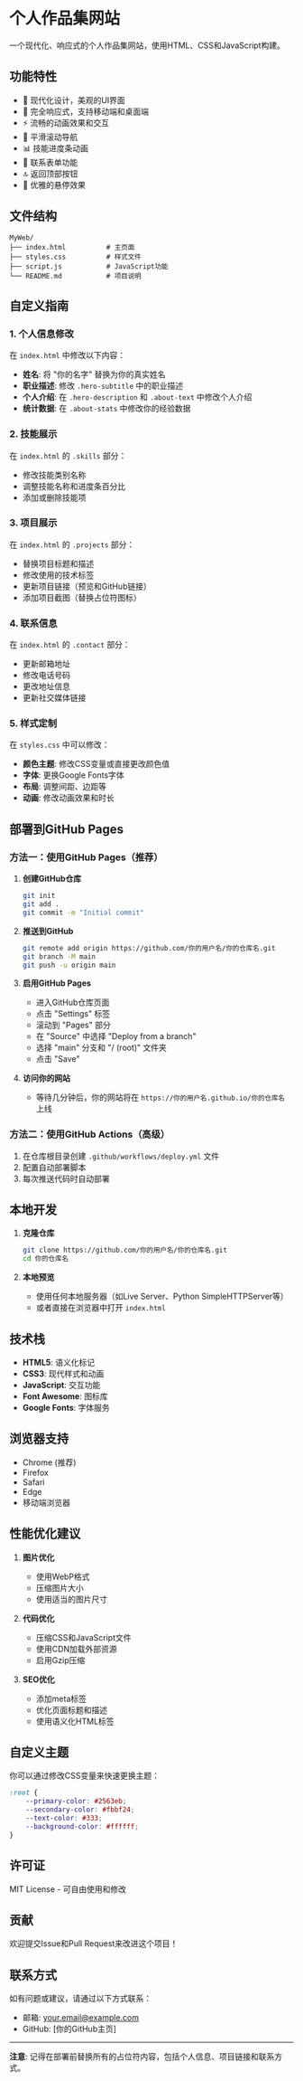 # 个人作品集网站

一个现代化、响应式的个人作品集网站，使用HTML、CSS和JavaScript构建。

## 功能特性

- 🎨 现代化设计，美观的UI界面
- 📱 完全响应式，支持移动端和桌面端
- ⚡ 流畅的动画效果和交互
- 🎯 平滑滚动导航
- 📊 技能进度条动画
- 📧 联系表单功能
- 🔝 返回顶部按钮
- 🌙 优雅的悬停效果

## 文件结构

```
MyWeb/
├── index.html          # 主页面
├── styles.css          # 样式文件
├── script.js           # JavaScript功能
└── README.md           # 项目说明
```

## 自定义指南

### 1. 个人信息修改

在 `index.html` 中修改以下内容：

- **姓名**: 将 "你的名字" 替换为你的真实姓名
- **职业描述**: 修改 `.hero-subtitle` 中的职业描述
- **个人介绍**: 在 `.hero-description` 和 `.about-text` 中修改个人介绍
- **统计数据**: 在 `.about-stats` 中修改你的经验数据

### 2. 技能展示

在 `index.html` 的 `.skills` 部分：

- 修改技能类别名称
- 调整技能名称和进度条百分比
- 添加或删除技能项

### 3. 项目展示

在 `index.html` 的 `.projects` 部分：

- 替换项目标题和描述
- 修改使用的技术标签
- 更新项目链接（预览和GitHub链接）
- 添加项目截图（替换占位符图标）

### 4. 联系信息

在 `index.html` 的 `.contact` 部分：

- 更新邮箱地址
- 修改电话号码
- 更改地址信息
- 更新社交媒体链接

### 5. 样式定制

在 `styles.css` 中可以修改：

- **颜色主题**: 修改CSS变量或直接更改颜色值
- **字体**: 更换Google Fonts字体
- **布局**: 调整间距、边距等
- **动画**: 修改动画效果和时长

## 部署到GitHub Pages

### 方法一：使用GitHub Pages（推荐）

1. **创建GitHub仓库**
   ```bash
   git init
   git add .
   git commit -m "Initial commit"
   ```

2. **推送到GitHub**
   ```bash
   git remote add origin https://github.com/你的用户名/你的仓库名.git
   git branch -M main
   git push -u origin main
   ```

3. **启用GitHub Pages**
   - 进入GitHub仓库页面
   - 点击 "Settings" 标签
   - 滚动到 "Pages" 部分
   - 在 "Source" 中选择 "Deploy from a branch"
   - 选择 "main" 分支和 "/ (root)" 文件夹
   - 点击 "Save"

4. **访问你的网站**
   - 等待几分钟后，你的网站将在 `https://你的用户名.github.io/你的仓库名` 上线

### 方法二：使用GitHub Actions（高级）

1. 在仓库根目录创建 `.github/workflows/deploy.yml` 文件
2. 配置自动部署脚本
3. 每次推送代码时自动部署

## 本地开发

1. **克隆仓库**
   ```bash
   git clone https://github.com/你的用户名/你的仓库名.git
   cd 你的仓库名
   ```

2. **本地预览**
   - 使用任何本地服务器（如Live Server、Python SimpleHTTPServer等）
   - 或者直接在浏览器中打开 `index.html`

## 技术栈

- **HTML5**: 语义化标记
- **CSS3**: 现代样式和动画
- **JavaScript**: 交互功能
- **Font Awesome**: 图标库
- **Google Fonts**: 字体服务

## 浏览器支持

- Chrome (推荐)
- Firefox
- Safari
- Edge
- 移动端浏览器

## 性能优化建议

1. **图片优化**
   - 使用WebP格式
   - 压缩图片大小
   - 使用适当的图片尺寸

2. **代码优化**
   - 压缩CSS和JavaScript文件
   - 使用CDN加载外部资源
   - 启用Gzip压缩

3. **SEO优化**
   - 添加meta标签
   - 优化页面标题和描述
   - 使用语义化HTML标签

## 自定义主题

你可以通过修改CSS变量来快速更换主题：

```css
:root {
    --primary-color: #2563eb;
    --secondary-color: #fbbf24;
    --text-color: #333;
    --background-color: #ffffff;
}
```

## 许可证

MIT License - 可自由使用和修改

## 贡献

欢迎提交Issue和Pull Request来改进这个项目！

## 联系方式

如有问题或建议，请通过以下方式联系：

- 邮箱: your.email@example.com
- GitHub: [你的GitHub主页]

---

**注意**: 记得在部署前替换所有的占位符内容，包括个人信息、项目链接和联系方式。 